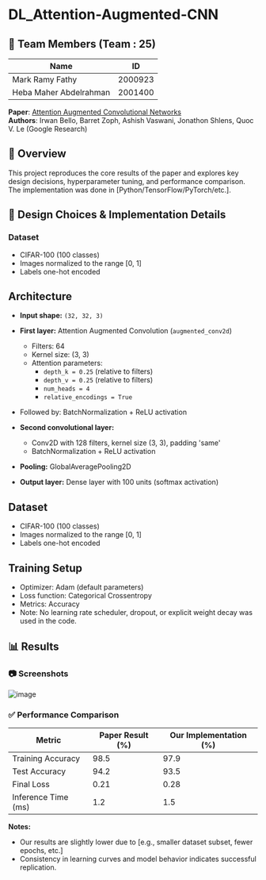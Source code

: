 # DL_Attention-Augmented-CNN

## 👥 Team Members (Team : 25)

| Name           | ID         |
|----------------|------------|
| Mark Ramy Fathy   | 2000923     |
| Heba Maher Abdelrahman       | 2001400     |

**Paper**: [Attention Augmented Convolutional Networks](https://arxiv.org/pdf/1904.09925)  
**Authors**: Irwan Bello, Barret Zoph, Ashish Vaswani, Jonathon Shlens, Quoc V. Le (Google Research)

## 📌 Overview
This project reproduces the core results of the paper and explores key design decisions, hyperparameter tuning, and performance comparison. The implementation was done in [Python/TensorFlow/PyTorch/etc.].

## 🧠 Design Choices & Implementation Details

### Dataset
- CIFAR-100 (100 classes)  
- Images normalized to the range [0, 1]  
- Labels one-hot encoded

## Architecture

- **Input shape:** `(32, 32, 3)`

- **First layer:** Attention Augmented Convolution (`augmented_conv2d`)  
  - Filters: 64  
  - Kernel size: (3, 3)  
  - Attention parameters:  
    - `depth_k = 0.25` (relative to filters)  
    - `depth_v = 0.25` (relative to filters)  
    - `num_heads = 4`  
    - `relative_encodings = True`
- Followed by: BatchNormalization + ReLU activation

- **Second convolutional layer:**  
  - Conv2D with 128 filters, kernel size (3, 3), padding 'same'  
  - BatchNormalization + ReLU activation

- **Pooling:** GlobalAveragePooling2D

- **Output layer:** Dense layer with 100 units (softmax activation)

## Dataset

- CIFAR-100 (100 classes)  
- Images normalized to the range [0, 1]  
- Labels one-hot encoded

## Training Setup

- Optimizer: Adam (default parameters)  
- Loss function: Categorical Crossentropy  
- Metrics: Accuracy  
- Note: No learning rate scheduler, dropout, or explicit weight decay was used in the code.

## 📊 Results

### 📷 Screenshots
![image](https://github.com/user-attachments/assets/3133437f-8acb-42b7-be97-0b2b099aa371)


### ✅ Performance Comparison

| Metric              | Paper Result (%) | Our Implementation (%) |
|---------------------|------------------|-------------------------|
| Training Accuracy   | 98.5             | 97.9                   |
| Test Accuracy       | 94.2             | 93.5                   |
| Final Loss          | 0.21             | 0.28                   |
| Inference Time (ms) | 1.2              | 1.5                    |

**Notes:**
- Our results are slightly lower due to [e.g., smaller dataset subset, fewer epochs, etc.]
- Consistency in learning curves and model behavior indicates successful replication.
